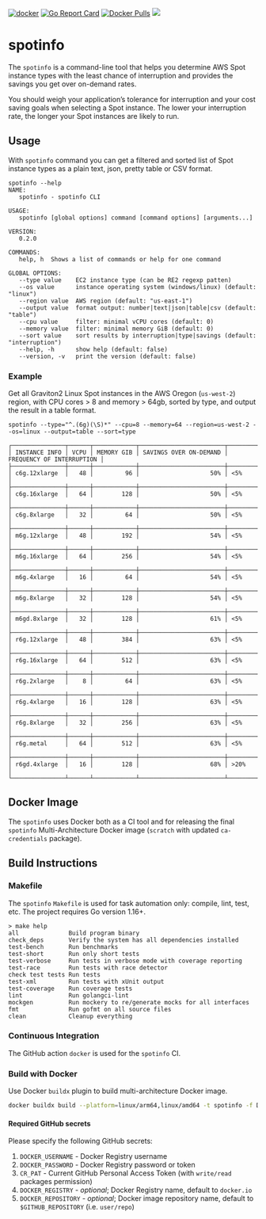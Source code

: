 [![docker](https://github.com/alexei-led/spotinfo/actions/workflows/build.yaml/badge.svg)](https://github.com/alexei-led/spotinfo/actions/workflows/build.yaml) [![Go Report Card](https://goreportcard.com/badge/github.com/alexei-led/spotinfo)](https://goreportcard.com/report/github.com/alexei-led/spotinfo) [![Docker Pulls](https://img.shields.io/docker/pulls/alexeiled/spotinfo.svg?style=popout)](https://hub.docker.com/r/alexeiled/spotinfo) [![](https://images.microbadger.com/badges/image/alexeiled/spotinfo.svg)](https://microbadger.com/images/alexeiled/spotinfo "Get your own image badge on microbadger.com") 

# spotinfo

The `spotinfo` is a command-line tool that helps you determine AWS Spot instance types with the least chance of interruption and provides the savings you get over on-demand rates. 

You should weigh your application’s tolerance for interruption and your cost saving goals when selecting a Spot instance. The lower your interruption rate, the longer your Spot instances are likely to run.

## Usage

With `spotinfo` command you can get a filtered and sorted list of Spot instance types as a plain text, json, pretty table or CSV format.

```shell
spotinfo --help
NAME:
   spotinfo - spotinfo CLI

USAGE:
   spotinfo [global options] command [command options] [arguments...]

VERSION:
   0.2.0

COMMANDS:
   help, h  Shows a list of commands or help for one command

GLOBAL OPTIONS:
   --type value    EC2 instance type (can be RE2 regexp patten)
   --os value      instance operating system (windows/linux) (default: "linux")
   --region value  AWS region (default: "us-east-1")
   --output value  format output: number|text|json|table|csv (default: "table")
   --cpu value     filter: minimal vCPU cores (default: 0)
   --memory value  filter: minimal memory GiB (default: 0)
   --sort value    sort results by interruption|type|savings (default: "interruption")
   --help, -h      show help (default: false)
   --version, -v   print the version (default: false)
```

### Example

Get all Graviton2 Linux Spot instances in the AWS Oregon (`us-west-2`) region, with CPU cores > 8 and memory > 64gb, sorted by type, and output the result in a table format.

```shell
spotinfo --type="^.(6g)(\S)*" --cpu=8 --memory=64 --region=us-west-2 --os=linux --output=table --sort=type
```

```text
┌───────────────┬──────┬────────────┬────────────────────────┬───────────────────────────┐
│ INSTANCE INFO │ VCPU │ MEMORY GIB │ SAVINGS OVER ON-DEMAND │ FREQUENCY OF INTERRUPTION │
├───────────────┼──────┼────────────┼────────────────────────┼───────────────────────────┤
│ c6g.12xlarge  │   48 │         96 │                    50% │ <5%                       │
├───────────────┼──────┼────────────┼────────────────────────┼───────────────────────────┤
│ c6g.16xlarge  │   64 │        128 │                    50% │ <5%                       │
├───────────────┼──────┼────────────┼────────────────────────┼───────────────────────────┤
│ c6g.8xlarge   │   32 │         64 │                    50% │ <5%                       │
├───────────────┼──────┼────────────┼────────────────────────┼───────────────────────────┤
│ m6g.12xlarge  │   48 │        192 │                    54% │ <5%                       │
├───────────────┼──────┼────────────┼────────────────────────┼───────────────────────────┤
│ m6g.16xlarge  │   64 │        256 │                    54% │ <5%                       │
├───────────────┼──────┼────────────┼────────────────────────┼───────────────────────────┤
│ m6g.4xlarge   │   16 │         64 │                    54% │ <5%                       │
├───────────────┼──────┼────────────┼────────────────────────┼───────────────────────────┤
│ m6g.8xlarge   │   32 │        128 │                    54% │ <5%                       │
├───────────────┼──────┼────────────┼────────────────────────┼───────────────────────────┤
│ m6gd.8xlarge  │   32 │        128 │                    61% │ <5%                       │
├───────────────┼──────┼────────────┼────────────────────────┼───────────────────────────┤
│ r6g.12xlarge  │   48 │        384 │                    63% │ <5%                       │
├───────────────┼──────┼────────────┼────────────────────────┼───────────────────────────┤
│ r6g.16xlarge  │   64 │        512 │                    63% │ <5%                       │
├───────────────┼──────┼────────────┼────────────────────────┼───────────────────────────┤
│ r6g.2xlarge   │    8 │         64 │                    63% │ <5%                       │
├───────────────┼──────┼────────────┼────────────────────────┼───────────────────────────┤
│ r6g.4xlarge   │   16 │        128 │                    63% │ <5%                       │
├───────────────┼──────┼────────────┼────────────────────────┼───────────────────────────┤
│ r6g.8xlarge   │   32 │        256 │                    63% │ <5%                       │
├───────────────┼──────┼────────────┼────────────────────────┼───────────────────────────┤
│ r6g.metal     │   64 │        512 │                    63% │ <5%                       │
├───────────────┼──────┼────────────┼────────────────────────┼───────────────────────────┤
│ r6gd.4xlarge  │   16 │        128 │                    68% │ >20%                      │
└───────────────┴──────┴────────────┴────────────────────────┴───────────────────────────┘
```

## Docker Image

The `spotinfo` uses Docker both as a CI tool and for releasing the final `spotinfo` Multi-Architecture Docker image (`scratch` with updated `ca-credentials` package).

## Build Instructions

### Makefile

The `spotinfo` `Makefile` is used for task automation only: compile, lint, test, etc.
The project requires Go version 1.16+.

```text
> make help
all              Build program binary
check_deps       Verify the system has all dependencies installed
test-bench       Run benchmarks
test-short       Run only short tests
test-verbose     Run tests in verbose mode with coverage reporting
test-race        Run tests with race detector
check test tests Run tests
test-xml         Run tests with xUnit output
test-coverage    Run coverage tests
lint             Run golangci-lint
mockgen          Run mockery to re/generate mocks for all interfaces
fmt              Run gofmt on all source files
clean            Cleanup everything
```

### Continuous Integration

The GitHub action `docker` is used for the `spotinfo` CI.

### Build with Docker

Use Docker `buildx` plugin to build multi-architecture Docker image.

```sh
docker buildx build --platform=linux/arm64,linux/amd64 -t spotinfo -f Dockerfile .
```

#### Required GitHub secrets

Please specify the following GitHub secrets:

1. `DOCKER_USERNAME` - Docker Registry username
1. `DOCKER_PASSWORD` - Docker Registry password or token
1. `CR_PAT` - Current GitHub Personal Access Token (with `write/read` packages permission)
1. `DOCKER_REGISTRY` - _optional_; Docker Registry name, default to `docker.io`
1. `DOCKER_REPOSITORY` - _optional_; Docker image repository name, default to `$GITHUB_REPOSITORY` (i.e. `user/repo`)
